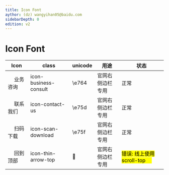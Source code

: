 ```yaml
---
title: Icon Font
aythor: (dz) wangyihan05@baidu.com
sidebarDepth: 0
edition: v2
---
```


# Icon Font

<div class="now-page">

| Icon | class | unicode |   用途 | 状态 |
| ----|--------| --- | ---  | ---  | 
| <i class="iconfont icon-business-consult"></i> 业务咨询 |icon-business-consult|\e764| 官网右侧边栏专用  | 正常 |
| <i class="iconfont icon-contact-us"></i> 联系我们 |icon-contact-us|\e75d| 官网右侧边栏专用  | 正常 |
| <i class="iconfont icon-scan-download"></i> 扫码下载|icon-scan-download|\e75f| 官网右侧边栏专用  | 正常  |
| <i class="iconfont icon-thin-arrow-top"></i> 回到顶部|icon-thin-arrow-top|&#xe884;| 官网右侧边栏专用  | <mark> 错误: 线上使用 scroll-top <i class="iconfont icon-scroll-top"></i> </mark> |

</div>

<style>
.iconfont{
  margin-right:20px;
}
.mark .iconfont{
  margin-left:20px;
}
</style>